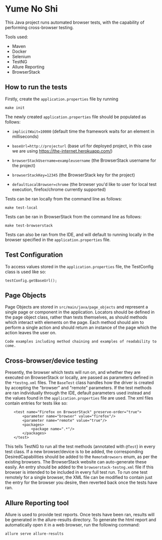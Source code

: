 # Yume No Shi

This Java project runs automated browser tests, with the capability of performing cross-browser
testing.

Tools used:
- Maven
- Docker
- Selenium
- TestNG
- Allure Reporting
- BrowserStack

## How to run the tests

Firstly, create the `application.properties` file by running
```
make init
```

The newly created `application.properties` file should be populated as follows:

- `implicitWait=10000` (default time the framework waits for an element in milliseconds)

- `baseUrl=http://projecturl` (base url for deployed project, in this case we are using https://the-internet.herokuapp.com/)

- `browserStackUsername=exampleusername` (the BrowserStack username for the project)

- `browserStackKey=12345` (the BrowserStack key for the project)

- `defaultLocalBrowser=chrome` (the browser you'd like to user for local test execution, firefox/chrome currently
  supported)




Tests can be ran locally from the command line as follows:
```
make test-local
```

Tests can be ran in BrowserStack from the command line as follows:
```
make test-browserstack
``` 

Tests can also be ran from the IDE, and will default to running locally in the browser specified in the
`application.properties` file.

## Test Configuration

To access values stored in the `application.properties` file, the TestConfig class is used like so:

```
testConfig.getBaseUrl();
```

## Page Objects

Page Objects are stored in `src/main/java/page_objects` and represent a single page or component in the application.
Locators should be defined in the page object class, rather than tests themselves, as should methods which interact with
elements on the page. Each method should aim to perform a single action and should return an instance of the page which
the action leaves the user on.

```
Code examples including method chaining and examples of readability to come.
```

## Cross-browser/device testing

Presently, the browser which tests will run on, and whether they are executed on BrowserStack or locally, are passed as
parameters defined in the `*testng.xml` files.  The `BaseTest` class handles how the driver is created by accepting the
"browser" and "remote" parameters.  If the test methods are ran individually through the IDE, default parameters used
instead and the values found in the `application.properties` file are used.
The xml files contain entries for tests like so:
```
    <test name="Firefox on BrowserStack" preserve-order="true">
        <parameter name="browser" value="firefox"/>
        <parameter name="remote" value="true"/>
        <packages>
            <package name=".*"/>
        </packages>
    </test>
```
This tells TestNG to run all the test methods (annotated with `@Test`) in every test class.
If a new browser/device is to be added, the corresponding DesiredCapabilities should be added to the `RemoteBrowsers`
enum, as per the existing browsers. The BrowserStack website can auto-generate these easily. An entry should be added to
the `browserstack-testng.xml` file if this browser is intended to be included in every full test run. To run one test
remotely for a single browser, the XML file can be modified to contain just the entry for the browser you desire, then
reverted back once the tests have ran.

## Allure Reporting tool

Allure is used to provide test reports. Once tests have been ran, results will be generated in the allure-results
directory. To generate the html report and automatically open it in a web browser, run the following command:
```
allure serve allure-results
```